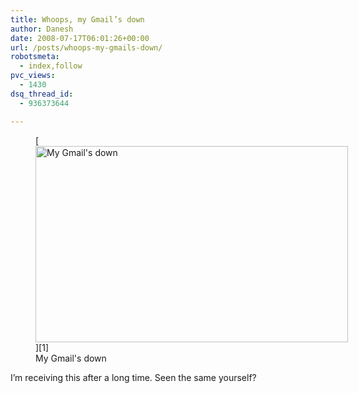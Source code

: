 ```yaml
---
title: Whoops, my Gmail’s down
author: Danesh
date: 2008-07-17T06:01:26+00:00
url: /posts/whoops-my-gmails-down/
robotsmeta:
  - index,follow
pvc_views:
  - 1430
dsq_thread_id:
  - 936373644

---
```

<figure id="attachment_692" aria-describedby="caption-attachment-692" style="width: 500px" class="wp-caption alignnone">[<img loading="lazy" class="size-medium wp-image-692" title="gmail-error" src="/wp-content/uploads/2008/07/gmail-error-500x314.png" alt="My Gmail's down" width="500" height="314" srcset="/wp-content/uploads/2008/07/gmail-error-500x314.png 500w, /wp-content/uploads/2008/07/gmail-error.png 1024w" sizes="(max-width: 500px) 100vw, 500px" />][1]<figcaption id="caption-attachment-692" class="wp-caption-text">My Gmail's down</figcaption></figure>

I&#8217;m receiving this after a long time. Seen the same yourself?

 [1]: /wp-content/uploads/2008/07/gmail-error.png